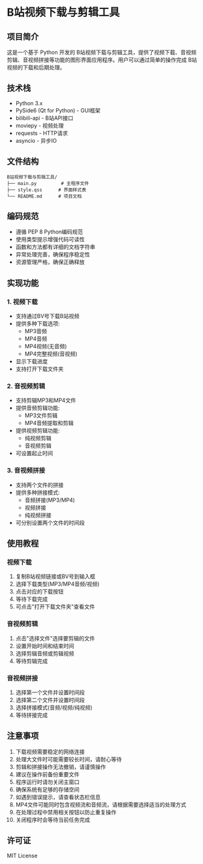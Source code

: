 # B站视频下载与剪辑工具

## 项目简介
这是一个基于 Python 开发的 B站视频下载与剪辑工具，提供了视频下载、音视频剪辑、音视频拼接等功能的图形界面应用程序。用户可以通过简单的操作完成 B站视频的下载和后期处理。

## 技术栈
- Python 3.x
- PySide6 (Qt for Python) - GUI框架
- bilibili-api - B站API接口
- moviepy - 视频处理
- requests - HTTP请求
- asyncio - 异步IO

## 文件结构
```
B站视频下载与剪辑工具/
├── main.py         # 主程序文件
├── style.qss      # 界面样式表
└── README.md      # 项目文档
```

## 编码规范
- 遵循 PEP 8 Python编码规范
- 使用类型提示增强代码可读性
- 函数和方法都有详细的文档字符串
- 异常处理完善，确保程序稳定性
- 资源管理严格，确保正确释放

## 实现功能

### 1. 视频下载
- 支持通过BV号下载B站视频
- 提供多种下载选项:
  - MP3音频
  - MP4音频
  - MP4视频(无音频)
  - MP4完整视频(音视频)
- 显示下载进度
- 支持打开下载文件夹

### 2. 音视频剪辑
- 支持剪辑MP3和MP4文件
- 提供音频剪辑功能:
  - MP3文件剪辑
  - MP4音频提取和剪辑
- 提供视频剪辑功能:
  - 纯视频剪辑
  - 音视频剪辑
- 可设置起止时间

### 3. 音视频拼接
- 支持两个文件的拼接
- 提供多种拼接模式:
  - 音频拼接(MP3/MP4)
  - 视频拼接
  - 纯视频拼接
- 可分别设置两个文件的时间段

## 使用教程

### 视频下载
1. 复制B站视频链接或BV号到输入框
2. 选择下载类型(MP3/MP4音频/视频)
3. 点击对应的下载按钮
4. 等待下载完成
5. 可点击"打开下载文件夹"查看文件

### 音视频剪辑
1. 点击"选择文件"选择要剪辑的文件
2. 设置开始时间和结束时间
3. 选择剪辑音频或剪辑视频
4. 等待剪辑完成

### 音视频拼接
1. 选择第一个文件并设置时间段
2. 选择第二个文件并设置时间段
3. 选择拼接模式(音频/视频/纯视频)
4. 等待拼接完成

## 注意事项
1. 下载视频需要稳定的网络连接
2. 处理大文件时可能需要较长时间，请耐心等待
3. 剪辑和拼接操作无法撤销，请谨慎操作
4. 建议在操作前备份重要文件
5. 程序运行时请勿关闭主窗口
6. 确保系统有足够的存储空间
7. 如遇到错误提示，请查看状态栏信息
8. MP4文件可能同时包含视频流和音频流，请根据需要选择适当的处理方式
9. 在处理过程中禁用相关按钮以防止重复操作
10. 关闭程序时会等待当前任务完成

## 许可证
MIT License
